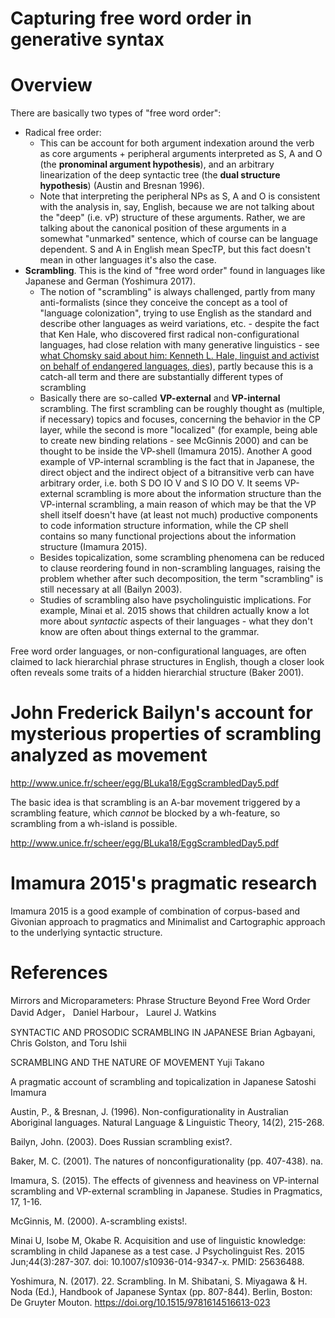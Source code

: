 Capturing free word order in generative syntax
======

# Overview

There are basically two types of "free word order":
- Radical free order: 
  - This can be account for both argument indexation around the verb as core arguments + peripheral arguments interpreted as S, A and O (the **pronominal argument hypothesis**), and an arbitrary linearization of the deep syntactic tree (the **dual structure hypothesis**) (Austin and Bresnan 1996).
  - Note that interpreting the peripheral NPs as S, A and O is consistent with the analysis in, say, English, 
  because we are not talking about the "deep" (i.e. vP) structure of these arguments. Rather, we are talking 
  about the canonical position of these arguments in a somewhat "unmarked" sentence, which of course can be 
  language dependent. S and A in English mean SpecTP, but this fact doesn't mean in other languages it's also the case.
- **Scrambling**. This is the kind of "free word order" found in languages like Japanese and German (Yoshimura 2017). 
  - The notion of "scrambling" is always challenged, partly from many anti-formalists (since they conceive the concept as a tool of "language colonization", trying to use English as the standard and describe other languages as weird variations, etc. - despite the fact that Ken Hale, who discovered first radical non-configurational languages, had close relation with many generative linguistics - see [what Chomsky said about him: Kenneth L. Hale, linguist and activist on behalf of endangered languages, dies](http://news.mit.edu/2001/hale)), partly because this is a catch-all term and there are substantially different types of scrambling
  - Basically there are so-called **VP-external** and **VP-internal** scrambling. The first scrambling can be roughly thought as (multiple, if necessary) topics and focuses, concerning the behavior in the CP layer, while the second is more "localized" (for example, being able to create new binding relations - see McGinnis 2000) and can be thought to be inside the VP-shell (Imamura 2015). Another  A good example of VP-internal scrambling is the fact that in Japanese, the direct object and the indirect object of a bitransitive verb can have arbitrary order, i.e. both S DO IO V and S IO DO V. It seems VP-external scrambling is more about the information structure than the VP-internal scrambling, a main reason of which may be that the VP shell itself doesn't have (at least not much) productive components to code information structure information, while the CP shell contains so many functional projections about the information structure (Imamura 2015).
  - Besides topicalization, some scrambling phenomena can be reduced to clause reordering found in non-scrambling languages, raising the problem whether after such decomposition, the term "scrambling" is still necessary at all (Bailyn 2003).
  - Studies of scrambling also have psycholinguistic implications. For example, Minai et al. 2015 shows that 
   children actually know a lot more about *syntactic* aspects of their languages - what they don't know 
   are often about things external to the grammar.

Free word order languages, or non-configurational languages, are often claimed to lack hierarchial phrase structures in English, though a closer look often reveals some traits of a hidden hierarchial structure (Baker 2001).

# John Frederick Bailyn's account for mysterious properties of scrambling analyzed as movement

http://www.unice.fr/scheer/egg/BLuka18/EggScrambledDay5.pdf

The basic idea is that scrambling is an A-bar movement triggered by a scrambling feature, which *cannot* be blocked 
by a wh-feature, so scrambling from a wh-island is possible.

http://www.unice.fr/scheer/egg/BLuka18/EggScrambledDay5.pdf

# Imamura 2015's pragmatic research

Imamura 2015 is a good example of combination of corpus-based and Givonian approach to pragmatics and Minimalist and Cartographic approach to the underlying syntactic structure.

# References

Mirrors and Microparameters: Phrase Structure Beyond Free Word Order David Adger， Daniel Harbour， Laurel J. Watkins

SYNTACTIC AND PROSODIC SCRAMBLING IN JAPANESE Brian Agbayani, Chris Golston, and Toru Ishii

SCRAMBLING AND THE NATURE OF MOVEMENT Yuji Takano

A pragmatic account of scrambling and topicalization in Japanese Satoshi Imamura

Austin, P., & Bresnan, J. (1996). Non-configurationality in Australian Aboriginal languages. Natural Language & Linguistic Theory, 14(2), 215-268.

Bailyn, John. (2003). Does Russian scrambling exist?. 

Baker, M. C. (2001). The natures of nonconfigurationality (pp. 407-438). na.

Imamura, S. (2015). The effects of givenness and heaviness on VP-internal scrambling and VP-external scrambling in Japanese. Studies in Pragmatics, 17, 1-16.

McGinnis, M. (2000). A-scrambling exists!.

Minai U, Isobe M, Okabe R. Acquisition and use of linguistic knowledge: scrambling in child Japanese as a test case. J Psycholinguist Res. 2015 Jun;44(3):287-307. doi: 10.1007/s10936-014-9347-x. PMID: 25636488.

Yoshimura, N. (2017). 22. Scrambling. In M. Shibatani, S. Miyagawa & H. Noda (Ed.), Handbook of Japanese Syntax (pp. 807-844). Berlin, Boston: De Gruyter Mouton. https://doi.org/10.1515/9781614516613-023